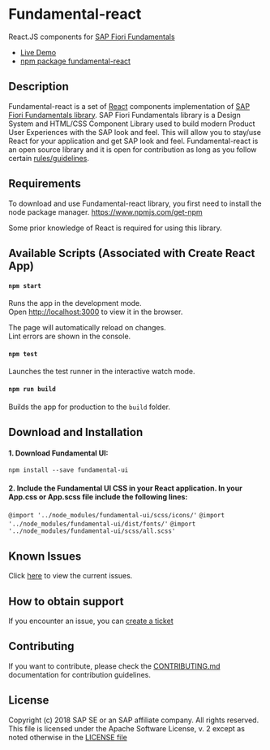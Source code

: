 
# Fundamental-react
React.JS components for [SAP Fiori Fundamentals](https://github.com/SAP/fundamental)
- [Live Demo](https://sap.github.io/fundamental-react/) 
- [npm package fundamental-react](https://www.npmjs.com/package/fundamental-react)

## Description

Fundamental-react is a set of [React](https://reactjs.org/) components implementation of [SAP Fiori Fundamentals library](https://sap.github.io/fundamental/). SAP Fiori Fundamentals library is a Design System and HTML/CSS Component Library used to build modern Product User Experiences with the SAP look and feel. This will allow you to stay/use React for your application and get SAP look and feel.
Fundamental-react is an open source library and it is open for contribution as long as you follow certain [rules/guidelines](./CONTRIBUTING.md).

## Requirements

To download and use Fundamental-react library, you first need to install the node package manager.
https://www.npmjs.com/get-npm

Some prior knowledge of React is required for using this library.

## Available Scripts (Associated with Create React App)

#### `npm start`

Runs the app in the development mode.<br>
Open [http://localhost:3000](http://localhost:3000) to view it in the browser.

The page will automatically reload on changes.<br>
Lint errors are shown in the console.

#### `npm test`

Launches the test runner in the interactive watch mode.

#### `npm run build`

Builds the app for production to the `build` folder.


## Download and Installation

#### 1. Download Fundamental UI:

`npm install --save fundamental-ui`


#### 2. Include the Fundamental UI CSS in your React application. In your App.css or App.scss file include the following lines:

`@import '../node_modules/fundamental-ui/scss/icons/'`
`@import '../node_modules/fundamental-ui/dist/fonts/'`
`@import '../node_modules/fundamental-ui/scss/all.scss'`


## Known Issues

Click [here](https://github.com/SAP/fundamental-react/issues) to view the current issues.

## How to obtain support

If you encounter an issue, you can [create a ticket](https://github.com/SAP/fundamental-react/issues)

## Contributing

If you want to contribute, please check the [CONTRIBUTING.md](./CONTRIBUTING.md) documentation for contribution guidelines. 

## License

Copyright (c) 2018 SAP SE or an SAP affiliate company. All rights reserved.
This file is licensed under the Apache Software License, v. 2 except as noted otherwise in the [LICENSE file](https://github.com/SAP/fundamental-react/blob/master/LICENSE.txt)
